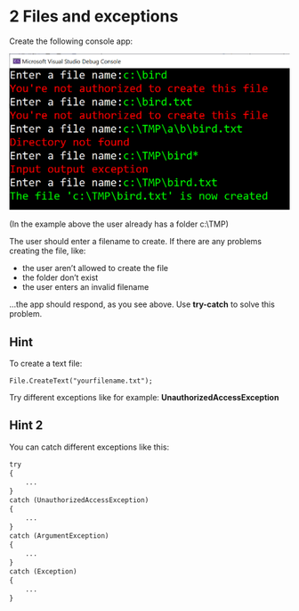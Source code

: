 ﻿# 2 Files and exceptions

Create the following console app:

![32](Images/32.png)

(In the example above the user already has a folder c:\TMP)

The user should enter a filename to create. If there are any problems creating the file, like:

- the user aren’t allowed to create the file
- the folder don’t exist
- the user enters an invalid filename

…the app should respond, as you see above. Use **try-catch** to solve this problem.

## Hint

To create a text file:

    File.CreateText("yourfilename.txt");

Try different exceptions like for example: **UnauthorizedAccessException**

## Hint 2

You can catch different exceptions like this:

    try
    {
        ...
    }
    catch (UnauthorizedAccessException)
    {
        ...
    }
    catch (ArgumentException)
    {
        ...
    }
    catch (Exception)
    {
        ...
    }